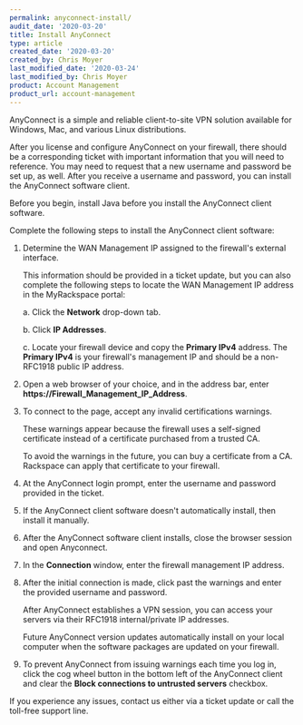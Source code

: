 ```yaml
---
permalink: anyconnect-install/
audit_date: '2020-03-20'
title: Install AnyConnect
type: article
created_date: '2020-03-20'
created_by: Chris Moyer
last_modified_date: '2020-03-24'
last_modified_by: Chris Moyer
product: Account Management
product_url: account-management
---
```


AnyConnect is a simple and reliable client-to-site VPN solution available
for Windows, Mac, and various Linux distributions.

After you license and configure AnyConnect on your firewall, there should be a
corresponding ticket with important information that you will need to reference.
You may need to request that a new username and password be set up, as well. After you
receive a username and password, you can install the AnyConnect software client.

Before you begin, install Java before you install the AnyConnect client software.

Complete the following steps to install the AnyConnect client software:

1. Determine the WAN Management IP assigned to the firewall's external interface.

   This information should be provided in a ticket update, but you can also complete
   the following steps to locate the WAN Management IP address in the MyRackspace portal:

    a. Click the **Network** drop-down tab.

    b. Click **IP Addresses**.

    c. Locate your firewall device and copy the **Primary IPv4** address.
   The **Primary IPv4** is your firewall's management IP and should be a non-RFC1918 public IP address.

2. Open a web browser of your choice, and in the address bar, enter **https://Firewall_Management_IP_Address**.

3. To connect to the page, accept any invalid certifications warnings.

   These warnings appear because the firewall uses a self-signed certificate instead
   of a certificate purchased from a trusted CA.

   To avoid the warnings in the future, you can buy a certificate from a CA. Rackspace can apply that certificate to your firewall.

4. At the AnyConnect login prompt, enter the username and password provided in the ticket.

5. If the AnyConnect client software doesn't automatically install, then install it manually.

6. After the AnyConnect software client installs, close the browser session and open Anyconnect.

7. In the **Connection** window, enter the firewall management IP address.

8. After the initial connection is made, click past the warnings and enter the provided username and password.

   After AnyConnect establishes a VPN session, you can access your servers via their RFC1918 internal/private IP addresses.

   Future AnyConnect version updates automatically install on your local computer when the software packages are updated on your firewall.

9. To prevent AnyConnect from issuing warnings each time you log in, click the cog wheel button in the bottom left of the AnyConnect client and clear the **Block connections to untrusted servers** checkbox.

If you experience any issues, contact us either via a ticket update or call the toll-free support line.
